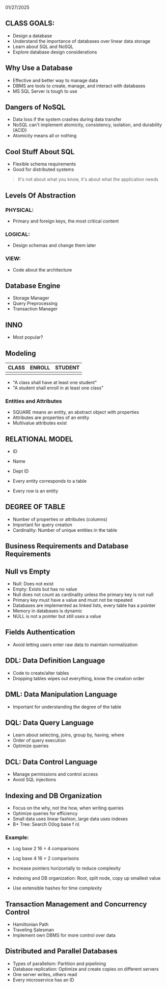 01/27/2025

## CLASS GOALS:
- Design a database
- Understand the importance of databases over linear data storage
- Learn about SQL and NoSQL
- Explore database design considerations

## Why Use a Database
- Effective and better way to manage data
- DBMS are tools to create, manage, and interact with databases
- MS SQL Server is tough to use

## Dangers of NoSQL
- Data loss if the system crashes during data transfer
- NoSQL can't implement atomicity, consistency, isolation, and durability (ACID)
- Atomicity means all or nothing

## Cool Stuff About SQL
- Flexible schema requirements
- Good for distributed systems

> It's not about what you know, it's about what the application needs

## Levels Of Abstraction
### PHYSICAL:
- Primary and foreign keys, the most critical content

### LOGICAL:
- Design schemas and change them later

### VIEW:
- Code about the architecture

## Database Engine
- Storage Manager
- Query Preprocessing
- Transaction Manager

## INNO
- Most popular?

## Modeling

| CLASS     | ENROLL      | STUDENT   |
|-----------|-------------|-----------|
|           |             |           |

- "A class shall have at least one student"
- "A student shall enroll in at least one class"

### Entities and Attributes
- SQUARE means an entity, an abstract object with properties
- Attributes are properties of an entity
- Multivalue attributes exist

## RELATIONAL MODEL
- ID
- Name
- Dept ID

- Every entity corresponds to a table
- Every row is an entity

## DEGREE OF TABLE
- Number of properties or attributes (columns)
- Important for query creation
- Cardinality: Number of unique entities in the table

## Business Requirements and Database Requirements

## Null vs Empty
- Null: Does not exist
- Empty: Exists but has no value
- Null does not count as cardinality unless the primary key is not null
- Primary key must have a value and must not be repeated
- Databases are implemented as linked lists, every table has a pointer
- Memory in databases is dynamic
- NULL is not a pointer but still uses a value

## Fields Authentication
- Avoid letting users enter raw data to maintain normalization

## DDL: Data Definition Language
- Code to create/alter tables
- Dropping tables wipes out everything, know the creation order

## DML: Data Manipulation Language
- Important for understanding the degree of the table

## DQL: Data Query Language
- Learn about selecting, joins, group by, having, where
- Order of query execution
- Optimize queries

## DCL: Data Control Language
- Manage permissions and control access
- Avoid SQL injections

## Indexing and DB Organization
- Focus on the why, not the how, when writing queries
- Optimize queries for efficiency
- Small data uses linear fashion, large data uses indexes
- B+ Tree: Search O(log base f n)

### Example:
- Log base 2 16 = 4 comparisons
- Log base 4 16 = 2 comparisons

- Increase pointers horizontally to reduce complexity
- Indexing and DB organization: Root, split node, copy up smallest value
- Use extensible hashes for time complexity

## Transaction Management and Concurrency Control
- Hamiltonian Path
- Traveling Salesman
- Implement own DBMS for more control over data

## Distributed and Parallel Databases
- Types of parallelism: Partition and pipelining
- Database replication: Optimize and create copies on different servers
- One server writes, others read
- Every microservice has an ID

